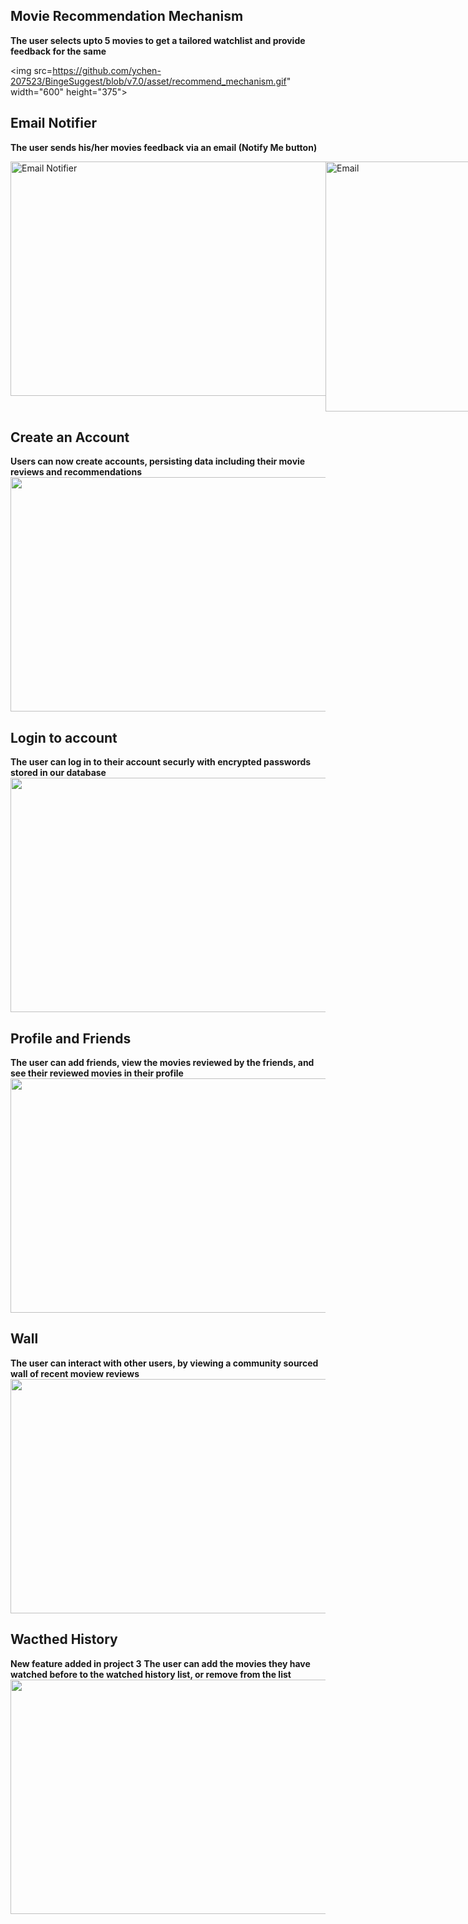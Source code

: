 ## Movie Recommendation Mechanism
**The user selects upto 5 movies to get a tailored watchlist and provide feedback for the same**
  
<img src=https://github.com/ychen-207523/BingeSuggest/blob/v7.0/asset/recommend_mechanism.gif" width="600" height="375">

## Email Notifier
**The user sends his/her movies feedback via an email (Notify Me button)**
  
<div style="display: flex; justify-content: space-between;">
    <img src="https://github.com/ychen-207523/BingeSuggest/blob/v7.0/asset/email_notifier.gif" alt="Email Notifier" width="600" height="375">
    <img src="https://github.com/ychen-207523/BingeSuggest/blob/v7.0/asset/email.png" alt="Email" width="400" height="400">
</div>

## Create an Account
**Users can now create accounts, persisting data including their movie reviews and recommendations**
<img src="https://github.com/ychen-207523/BingeSuggest/blob/v7.0/asset/create_account.gif" width="600" height="375">

## Login to account
**The user can log in to their account securly with encrypted passwords stored in our database**
<img src="https://github.com/ychen-207523/BingeSuggest/blob/v7.0/asset/login.gif" width="600" height="375">

## Profile and Friends
**The user can add friends, view the movies reviewed by the friends, and see their reviewed movies in their profile**
<img src="https://github.com/ychen-207523/BingeSuggest/blob/v7.0/asset/profile.gif" width="600" height="375">

## Wall
**The user can interact with other users, by viewing a community sourced wall of recent moview reviews**
<img src="https://github.com/ychen-207523/BingeSuggest/blob/v7.0/asset/wall.gif" width="600" height="375">

## Wacthed History
**New feature added in project 3**
**The user can add the movies they have watched before to the watched history list, or remove from the list**
<img src="https://github.com/ychen-207523/BingeSuggest/blob/v7.0/asset/watched_history.png" width="600" height="375">
